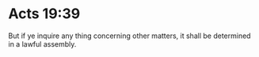 # Acts 19:39

But if ye inquire any thing concerning other matters, it shall be determined in a lawful assembly.